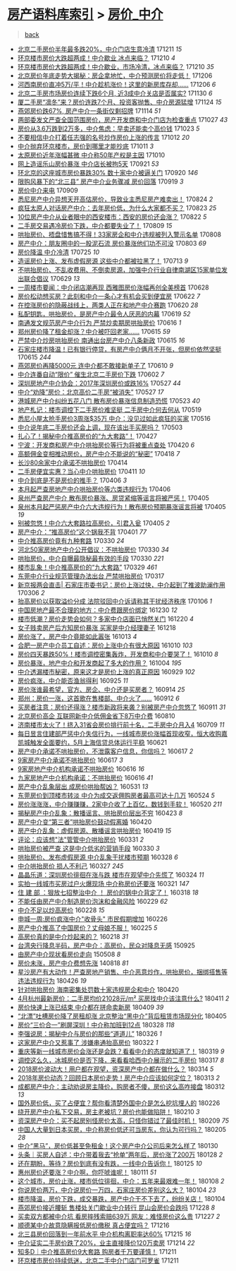 [房产语料库索引](../../README.md)  > [房价_中介](房价_中介.md)
====
> [back](../README.md)

- [北京二手房价半年最多跌20%，中介门店生意冷清](http://jkwz.applinzi.com/ittc/7045726298868024337.html#%E5%8C%97%E4%BA%AC%E4%BA%8C%E6%89%8B%E6%88%BF%E4%BB%B7%E5%8D%8A%E5%B9%B4%E6%9C%80%E5%A4%9A%E8%B7%8C20%25%EF%BC%8C%E4%B8%AD%E4%BB%8B%E9%97%A8%E5%BA%97%E7%94%9F%E6%84%8F%E5%86%B7%E6%B8%85) 171211 *15* 
- [环京楼市房价大跌超两成！中介歇业 冰点来临？](http://jkwz.applinzi.com/ittc/7045522291016860688.html#%E7%8E%AF%E4%BA%AC%E6%A5%BC%E5%B8%82%E6%88%BF%E4%BB%B7%E5%A4%A7%E8%B7%8C%E8%B6%85%E4%B8%A4%E6%88%90%EF%BC%81%E4%B8%AD%E4%BB%8B%E6%AD%87%E4%B8%9A+%E5%86%B0%E7%82%B9%E6%9D%A5%E4%B8%B4%EF%BC%9F) 171210 *4* 
- [环京楼市房价大跌超两成！中介歇业，市场冷清，冰点来临？](http://jkwz.applinzi.com/ittc/7045508954967245840.html#%E7%8E%AF%E4%BA%AC%E6%A5%BC%E5%B8%82%E6%88%BF%E4%BB%B7%E5%A4%A7%E8%B7%8C%E8%B6%85%E4%B8%A4%E6%88%90%EF%BC%81%E4%B8%AD%E4%BB%8B%E6%AD%87%E4%B8%9A%EF%BC%8C%E5%B8%82%E5%9C%BA%E5%86%B7%E6%B8%85%EF%BC%8C%E5%86%B0%E7%82%B9%E6%9D%A5%E4%B8%B4%EF%BC%9F) 171210 *35* 
- [北京房价年底走势大揭秘：房企拿地忙，中介预测房价将走低！](http://jkwz.applinzi.com/ittc/7044032384654115856.html#%E5%8C%97%E4%BA%AC%E6%88%BF%E4%BB%B7%E5%B9%B4%E5%BA%95%E8%B5%B0%E5%8A%BF%E5%A4%A7%E6%8F%AD%E7%A7%98%EF%BC%9A%E6%88%BF%E4%BC%81%E6%8B%BF%E5%9C%B0%E5%BF%99%EF%BC%8C%E4%B8%AD%E4%BB%8B%E9%A2%84%E6%B5%8B%E6%88%BF%E4%BB%B7%E5%B0%86%E8%B5%B0%E4%BD%8E%EF%BC%81) 171206  
- [河西南房价直冲5万/平！中介趁机涨价！这里的新房库存却......](http://jkwz.applinzi.com/ittc/7043872300020007952.html#%E6%B2%B3%E8%A5%BF%E5%8D%97%E6%88%BF%E4%BB%B7%E7%9B%B4%E5%86%B25%E4%B8%87%2F%E5%B9%B3%EF%BC%81%E4%B8%AD%E4%BB%8B%E8%B6%81%E6%9C%BA%E6%B6%A8%E4%BB%B7%EF%BC%81%E8%BF%99%E9%87%8C%E7%9A%84%E6%96%B0%E6%88%BF%E5%BA%93%E5%AD%98%E5%8D%B4......) 171206 *6* 
- [北京二手房市场房价连续下跌6个月, 近3成中介关店是否属实?](http://jkwz.applinzi.com/ittc/7041780467559302160.html#%E5%8C%97%E4%BA%AC%E4%BA%8C%E6%89%8B%E6%88%BF%E5%B8%82%E5%9C%BA%E6%88%BF%E4%BB%B7%E8%BF%9E%E7%BB%AD%E4%B8%8B%E8%B7%8C6%E4%B8%AA%E6%9C%88%2C+%E8%BF%913%E6%88%90%E4%B8%AD%E4%BB%8B%E5%85%B3%E5%BA%97%E6%98%AF%E5%90%A6%E5%B1%9E%E5%AE%9E%3F) 171130 *6* 
- [厦二手房“凛冬”来？房价连跌7个月、投资客抛售、中介房源猛增](http://jkwz.applinzi.com/ittc/7039584683606672401.html#%E5%8E%A6%E4%BA%8C%E6%89%8B%E6%88%BF%E2%80%9C%E5%87%9B%E5%86%AC%E2%80%9D%E6%9D%A5%EF%BC%9F%E6%88%BF%E4%BB%B7%E8%BF%9E%E8%B7%8C7%E4%B8%AA%E6%9C%88%E3%80%81%E6%8A%95%E8%B5%84%E5%AE%A2%E6%8A%9B%E5%94%AE%E3%80%81%E4%B8%AD%E4%BB%8B%E6%88%BF%E6%BA%90%E7%8C%9B%E5%A2%9E) 171124 *15* 
- [燕郊房价跌67%, 房产中介一条街仅剩招牌](http://jkwz.applinzi.com/ittc/7035810642227889169.html#%E7%87%95%E9%83%8A%E6%88%BF%E4%BB%B7%E8%B7%8C67%25%2C+%E6%88%BF%E4%BA%A7%E4%B8%AD%E4%BB%8B%E4%B8%80%E6%9D%A1%E8%A1%97%E4%BB%85%E5%89%A9%E6%8B%9B%E7%89%8C) 171114 *51* 
- [两部委发文严查全国范围房价，房产开发商和中介门店为检查重点](http://jkwz.applinzi.com/ittc/7029073357725762577.html#%E4%B8%A4%E9%83%A8%E5%A7%94%E5%8F%91%E6%96%87%E4%B8%A5%E6%9F%A5%E5%85%A8%E5%9B%BD%E8%8C%83%E5%9B%B4%E6%88%BF%E4%BB%B7%EF%BC%8C%E6%88%BF%E4%BA%A7%E5%BC%80%E5%8F%91%E5%95%86%E5%92%8C%E4%B8%AD%E4%BB%8B%E9%97%A8%E5%BA%97%E4%B8%BA%E6%A3%80%E6%9F%A5%E9%87%8D%E7%82%B9) 171027 *43* 
- [房价从3.6万跌到2万多，中介焦虑：早卖还能卖个高价钱](http://jkwz.applinzi.com/ittc/7027633510163153936.html#%E6%88%BF%E4%BB%B7%E4%BB%8E3.6%E4%B8%87%E8%B7%8C%E5%88%B02%E4%B8%87%E5%A4%9A%EF%BC%8C%E4%B8%AD%E4%BB%8B%E7%84%A6%E8%99%91%EF%BC%9A%E6%97%A9%E5%8D%96%E8%BF%98%E8%83%BD%E5%8D%96%E4%B8%AA%E9%AB%98%E4%BB%B7%E9%92%B1) 171023 *5* 
- [不要相信中介打着任志强的名号炒作房价上涨的传言](http://jkwz.applinzi.com/ittc/7023582667092788241.html#%E4%B8%8D%E8%A6%81%E7%9B%B8%E4%BF%A1%E4%B8%AD%E4%BB%8B%E6%89%93%E7%9D%80%E4%BB%BB%E5%BF%97%E5%BC%BA%E7%9A%84%E5%90%8D%E5%8F%B7%E7%82%92%E4%BD%9C%E6%88%BF%E4%BB%B7%E4%B8%8A%E6%B6%A8%E7%9A%84%E4%BC%A0%E8%A8%80) 171012 *20* 
- [中介抛弃环京楼市，房价到哪里才能抄底](http://jkwz.applinzi.com/ittc/7023313475852567568.html#%E4%B8%AD%E4%BB%8B%E6%8A%9B%E5%BC%83%E7%8E%AF%E4%BA%AC%E6%A5%BC%E5%B8%82%EF%BC%8C%E6%88%BF%E4%BB%B7%E5%88%B0%E5%93%AA%E9%87%8C%E6%89%8D%E8%83%BD%E6%8A%84%E5%BA%95) 171011 *3* 
- [太原房价近年涨幅甚微 中介称50年产权是主因](http://jkwz.applinzi.com/ittc/7022853456057074704.html#%E5%A4%AA%E5%8E%9F%E6%88%BF%E4%BB%B7%E8%BF%91%E5%B9%B4%E6%B6%A8%E5%B9%85%E7%94%9A%E5%BE%AE+%E4%B8%AD%E4%BB%8B%E7%A7%B050%E5%B9%B4%E4%BA%A7%E6%9D%83%E6%98%AF%E4%B8%BB%E5%9B%A0) 171010  
- [网上造谣乐山房价暴涨 中介店长被拘5天](http://jkwz.applinzi.com/ittc/7015873698211562513.html#%E7%BD%91%E4%B8%8A%E9%80%A0%E8%B0%A3%E4%B9%90%E5%B1%B1%E6%88%BF%E4%BB%B7%E6%9A%B4%E6%B6%A8+%E4%B8%AD%E4%BB%8B%E5%BA%97%E9%95%BF%E8%A2%AB%E6%8B%985%E5%A4%A9) 170921 *53* 
- [环北京的这座城市房价暴跌30% 数十家中介被逼关门](http://jkwz.applinzi.com/ittc/7015432378439435281.html#%E7%8E%AF%E5%8C%97%E4%BA%AC%E7%9A%84%E8%BF%99%E5%BA%A7%E5%9F%8E%E5%B8%82%E6%88%BF%E4%BB%B7%E6%9A%B4%E8%B7%8C30%25+%E6%95%B0%E5%8D%81%E5%AE%B6%E4%B8%AD%E4%BB%8B%E8%A2%AB%E9%80%BC%E5%85%B3%E9%97%A8) 170920 *146* 
- [限购风暴下的“北三县” 房产中介业务骤减 房价回落](http://jkwz.applinzi.com/ittc/7014994634634445841.html#%E9%99%90%E8%B4%AD%E9%A3%8E%E6%9A%B4%E4%B8%8B%E7%9A%84%E2%80%9C%E5%8C%97%E4%B8%89%E5%8E%BF%E2%80%9D+%E6%88%BF%E4%BA%A7%E4%B8%AD%E4%BB%8B%E4%B8%9A%E5%8A%A1%E9%AA%A4%E5%87%8F+%E6%88%BF%E4%BB%B7%E5%9B%9E%E8%90%BD) 170919 *3* 
- [房价中介来电](http://jkwz.applinzi.com/ittc/7011424375046407185.html#%E6%88%BF%E4%BB%B7%E4%B8%AD%E4%BB%8B%E6%9D%A5%E7%94%B5) 170909  
- [悉尼房产中介异想天开高估房价，导致业主悉尼房产难卖出！](http://jkwz.applinzi.com/ittc/7005394757831099408.html#%E6%82%89%E5%B0%BC%E6%88%BF%E4%BA%A7%E4%B8%AD%E4%BB%8B%E5%BC%82%E6%83%B3%E5%A4%A9%E5%BC%80%E9%AB%98%E4%BC%B0%E6%88%BF%E4%BB%B7%EF%BC%8C%E5%AF%BC%E8%87%B4%E4%B8%9A%E4%B8%BB%E6%82%89%E5%B0%BC%E6%88%BF%E4%BA%A7%E9%9A%BE%E5%8D%96%E5%87%BA%EF%BC%81) 170824 *2* 
- [疯狂太原人对话房产中介：去年房价低，为什么大家都不买？](http://jkwz.applinzi.com/ittc/7005057820792456208.html#%E7%96%AF%E7%8B%82%E5%A4%AA%E5%8E%9F%E4%BA%BA%E5%AF%B9%E8%AF%9D%E6%88%BF%E4%BA%A7%E4%B8%AD%E4%BB%8B%EF%BC%9A%E5%8E%BB%E5%B9%B4%E6%88%BF%E4%BB%B7%E4%BD%8E%EF%BC%8C%E4%B8%BA%E4%BB%80%E4%B9%88%E5%A4%A7%E5%AE%B6%E9%83%BD%E4%B8%8D%E4%B9%B0%EF%BC%9F) 170823 *25* 
- [10位房产中介从业者眼中的西安楼市：西安的房价还会涨？](http://jkwz.applinzi.com/ittc/7004631139892069393.html#10%E4%BD%8D%E6%88%BF%E4%BA%A7%E4%B8%AD%E4%BB%8B%E4%BB%8E%E4%B8%9A%E8%80%85%E7%9C%BC%E4%B8%AD%E7%9A%84%E8%A5%BF%E5%AE%89%E6%A5%BC%E5%B8%82%EF%BC%9A%E8%A5%BF%E5%AE%89%E7%9A%84%E6%88%BF%E4%BB%B7%E8%BF%98%E4%BC%9A%E6%B6%A8%EF%BC%9F) 170822 *5* 
- [二手房交易遇冷房价下跌，中介都要失业了！](http://jkwz.applinzi.com/ittc/6999841664045417488.html#%E4%BA%8C%E6%89%8B%E6%88%BF%E4%BA%A4%E6%98%93%E9%81%87%E5%86%B7%E6%88%BF%E4%BB%B7%E4%B8%8B%E8%B7%8C%EF%BC%8C%E4%B8%AD%E4%BB%8B%E9%83%BD%E8%A6%81%E5%A4%B1%E4%B8%9A%E4%BA%86%EF%BC%81) 170809 *15* 
- [哄抬房价、捂盘惜售搞不得！33家房企和中介违规被列入警示名单](http://jkwz.applinzi.com/ittc/6999201215077155856.html#%E5%93%84%E6%8A%AC%E6%88%BF%E4%BB%B7%E3%80%81%E6%8D%82%E7%9B%98%E6%83%9C%E5%94%AE%E6%90%9E%E4%B8%8D%E5%BE%97%EF%BC%8133%E5%AE%B6%E6%88%BF%E4%BC%81%E5%92%8C%E4%B8%AD%E4%BB%8B%E8%BF%9D%E8%A7%84%E8%A2%AB%E5%88%97%E5%85%A5%E8%AD%A6%E7%A4%BA%E5%90%8D%E5%8D%95) 170808  
- [房产中介：朋友圈中的一股泥石流 房价暴涨他们功不可没](http://jkwz.applinzi.com/ittc/6997655848653161488.html#%E6%88%BF%E4%BA%A7%E4%B8%AD%E4%BB%8B%EF%BC%9A%E6%9C%8B%E5%8F%8B%E5%9C%88%E4%B8%AD%E7%9A%84%E4%B8%80%E8%82%A1%E6%B3%A5%E7%9F%B3%E6%B5%81+%E6%88%BF%E4%BB%B7%E6%9A%B4%E6%B6%A8%E4%BB%96%E4%BB%AC%E5%8A%9F%E4%B8%8D%E5%8F%AF%E6%B2%A1) 170803 *69* 
- [房价降温 中介冷清](http://jkwz.applinzi.com/ittc/6994350887051723792.html#%E6%88%BF%E4%BB%B7%E9%99%8D%E6%B8%A9+%E4%B8%AD%E4%BB%8B%E5%86%B7%E6%B8%85) 170725 *10* 
- [造谣房价上涨、发布虚假房源 这些中介都被拉黑了！](http://jkwz.applinzi.com/ittc/6989851866685768720.html#%E9%80%A0%E8%B0%A3%E6%88%BF%E4%BB%B7%E4%B8%8A%E6%B6%A8%E3%80%81%E5%8F%91%E5%B8%83%E8%99%9A%E5%81%87%E6%88%BF%E6%BA%90+%E8%BF%99%E4%BA%9B%E4%B8%AD%E4%BB%8B%E9%83%BD%E8%A2%AB%E6%8B%89%E9%BB%91%E4%BA%86%EF%BC%81) 170713 *9* 
- [不哄抬房价、不乱收费用、不倒卖房源，加强中介行业自律南湖区15家单位发出联合倡议](http://jkwz.applinzi.com/ittc/6984542839185605636.html#%E4%B8%8D%E5%93%84%E6%8A%AC%E6%88%BF%E4%BB%B7%E3%80%81%E4%B8%8D%E4%B9%B1%E6%94%B6%E8%B4%B9%E7%94%A8%E3%80%81%E4%B8%8D%E5%80%92%E5%8D%96%E6%88%BF%E6%BA%90%EF%BC%8C%E5%8A%A0%E5%BC%BA%E4%B8%AD%E4%BB%8B%E8%A1%8C%E4%B8%9A%E8%87%AA%E5%BE%8B%E5%8D%97%E6%B9%96%E5%8C%BA15%E5%AE%B6%E5%8D%95%E4%BD%8D%E5%8F%91%E5%87%BA%E8%81%94%E5%90%88%E5%80%A1%E8%AE%AE) 170629 *13* 
- [一周楼市要闻：中介闭店潮再现 西雅图房价涨幅再创全美榜首](http://jkwz.applinzi.com/ittc/6984175503110833157.html#%E4%B8%80%E5%91%A8%E6%A5%BC%E5%B8%82%E8%A6%81%E9%97%BB%EF%BC%9A%E4%B8%AD%E4%BB%8B%E9%97%AD%E5%BA%97%E6%BD%AE%E5%86%8D%E7%8E%B0+%E8%A5%BF%E9%9B%85%E5%9B%BE%E6%88%BF%E4%BB%B7%E6%B6%A8%E5%B9%85%E5%86%8D%E5%88%9B%E5%85%A8%E7%BE%8E%E6%A6%9C%E9%A6%96) 170628  
- [房价松动想买房？此刻和中介一条心才有机会买到便宜房](http://jkwz.applinzi.com/ittc/6981953667765634053.html#%E6%88%BF%E4%BB%B7%E6%9D%BE%E5%8A%A8%E6%83%B3%E4%B9%B0%E6%88%BF%EF%BC%9F%E6%AD%A4%E5%88%BB%E5%92%8C%E4%B8%AD%E4%BB%8B%E4%B8%80%E6%9D%A1%E5%BF%83%E6%89%8D%E6%9C%89%E6%9C%BA%E4%BC%9A%E4%B9%B0%E5%88%B0%E4%BE%BF%E5%AE%9C%E6%88%BF) 170622 *7* 
- [在控涨房价的隐蔽战线上，两类人正在和地产中介赛跑](http://jkwz.applinzi.com/ittc/6981189700122313733.html#%E5%9C%A8%E6%8E%A7%E6%B6%A8%E6%88%BF%E4%BB%B7%E7%9A%84%E9%9A%90%E8%94%BD%E6%88%98%E7%BA%BF%E4%B8%8A%EF%BC%8C%E4%B8%A4%E7%B1%BB%E4%BA%BA%E6%AD%A3%E5%9C%A8%E5%92%8C%E5%9C%B0%E4%BA%A7%E4%B8%AD%E4%BB%8B%E8%B5%9B%E8%B7%91) 170620 *28* 
- [私配钥匙，哄抬房价，是房产中介最令人厌恶的内幕](http://jkwz.applinzi.com/ittc/6980992280042144773.html#%E7%A7%81%E9%85%8D%E9%92%A5%E5%8C%99%EF%BC%8C%E5%93%84%E6%8A%AC%E6%88%BF%E4%BB%B7%EF%BC%8C%E6%98%AF%E6%88%BF%E4%BA%A7%E4%B8%AD%E4%BB%8B%E6%9C%80%E4%BB%A4%E4%BA%BA%E5%8E%8C%E6%81%B6%E7%9A%84%E5%86%85%E5%B9%95) 170619 *52* 
- [南通发文规范房产中介行为 严禁炒卖期房哄抬房价](http://jkwz.applinzi.com/ittc/6979709666371044357.html#%E5%8D%97%E9%80%9A%E5%8F%91%E6%96%87%E8%A7%84%E8%8C%83%E6%88%BF%E4%BA%A7%E4%B8%AD%E4%BB%8B%E8%A1%8C%E4%B8%BA+%E4%B8%A5%E7%A6%81%E7%82%92%E5%8D%96%E6%9C%9F%E6%88%BF%E5%93%84%E6%8A%AC%E6%88%BF%E4%BB%B7) 170616 *1* 
- [郑州房价降了租金却涨？中介被吓回老家……](http://jkwz.applinzi.com/ittc/6979505924052878341.html#%E9%83%91%E5%B7%9E%E6%88%BF%E4%BB%B7%E9%99%8D%E4%BA%86%E7%A7%9F%E9%87%91%E5%8D%B4%E6%B6%A8%EF%BC%9F%E4%B8%AD%E4%BB%8B%E8%A2%AB%E5%90%93%E5%9B%9E%E8%80%81%E5%AE%B6%E2%80%A6%E2%80%A6) 170615 *59* 
- [严禁中介炒房哄抬房价 南通出台房产中介八条新政](http://jkwz.applinzi.com/ittc/6979485035869504517.html#%E4%B8%A5%E7%A6%81%E4%B8%AD%E4%BB%8B%E7%82%92%E6%88%BF%E5%93%84%E6%8A%AC%E6%88%BF%E4%BB%B7+%E5%8D%97%E9%80%9A%E5%87%BA%E5%8F%B0%E6%88%BF%E4%BA%A7%E4%B8%AD%E4%BB%8B%E5%85%AB%E6%9D%A1%E6%96%B0%E6%94%BF) 170615 *16* 
- [石家庄楼市降温！已有银行停贷，有房产中介俩月不开张，但房价依然坚挺](http://jkwz.applinzi.com/ittc/6979325629420798981.html#%E7%9F%B3%E5%AE%B6%E5%BA%84%E6%A5%BC%E5%B8%82%E9%99%8D%E6%B8%A9%EF%BC%81%E5%B7%B2%E6%9C%89%E9%93%B6%E8%A1%8C%E5%81%9C%E8%B4%B7%EF%BC%8C%E6%9C%89%E6%88%BF%E4%BA%A7%E4%B8%AD%E4%BB%8B%E4%BF%A9%E6%9C%88%E4%B8%8D%E5%BC%80%E5%BC%A0%EF%BC%8C%E4%BD%86%E6%88%BF%E4%BB%B7%E4%BE%9D%E7%84%B6%E5%9D%9A%E6%8C%BA) 170615 *244* 
- [燕郊房价再降5000元 连中介都不敢接新单子了](http://jkwz.applinzi.com/ittc/6977452385566721029.html#%E7%87%95%E9%83%8A%E6%88%BF%E4%BB%B7%E5%86%8D%E9%99%8D5000%E5%85%83+%E8%BF%9E%E4%B8%AD%E4%BB%8B%E9%83%BD%E4%B8%8D%E6%95%A2%E6%8E%A5%E6%96%B0%E5%8D%95%E5%AD%90%E4%BA%86) 170610 *9* 
- [中介连番自动“限价” 催生北京二手房价下跌](http://jkwz.applinzi.com/ittc/6974659497489335301.html#%E4%B8%AD%E4%BB%8B%E8%BF%9E%E7%95%AA%E8%87%AA%E5%8A%A8%E2%80%9C%E9%99%90%E4%BB%B7%E2%80%9D+%E5%82%AC%E7%94%9F%E5%8C%97%E4%BA%AC%E4%BA%8C%E6%89%8B%E6%88%BF%E4%BB%B7%E4%B8%8B%E8%B7%8C) 170602 *7* 
- [深圳房地产中介协会：2017年深圳房价或跌16%](http://jkwz.applinzi.com/ittc/6972292007702561796.html#%E6%B7%B1%E5%9C%B3%E6%88%BF%E5%9C%B0%E4%BA%A7%E4%B8%AD%E4%BB%8B%E5%8D%8F%E4%BC%9A%EF%BC%9A2017%E5%B9%B4%E6%B7%B1%E5%9C%B3%E6%88%BF%E4%BB%B7%E6%88%96%E8%B7%8C16%25) 170527 *44* 
- [中介“劝降”房价：北京高价二手房“被消失”](http://jkwz.applinzi.com/ittc/6972284727460365317.html#%E4%B8%AD%E4%BB%8B%E2%80%9C%E5%8A%9D%E9%99%8D%E2%80%9D%E6%88%BF%E4%BB%B7%EF%BC%9A%E5%8C%97%E4%BA%AC%E9%AB%98%E4%BB%B7%E4%BA%8C%E6%89%8B%E6%88%BF%E2%80%9C%E8%A2%AB%E6%B6%88%E5%A4%B1%E2%80%9D) 170527 *17* 
- [港城房产中介纠纷五花八门 散布房价暴涨信息制造恐慌](http://jkwz.applinzi.com/ittc/6970832112608347141.html#%E6%B8%AF%E5%9F%8E%E6%88%BF%E4%BA%A7%E4%B8%AD%E4%BB%8B%E7%BA%A0%E7%BA%B7%E4%BA%94%E8%8A%B1%E5%85%AB%E9%97%A8+%E6%95%A3%E5%B8%83%E6%88%BF%E4%BB%B7%E6%9A%B4%E6%B6%A8%E4%BF%A1%E6%81%AF%E5%88%B6%E9%80%A0%E6%81%90%E6%85%8C) 170523 *40* 
- [地产札记：楼市调控下二手房价难坚挺 二手房中介何去何从](http://jkwz.applinzi.com/ittc/6969338689929872388.html#%E5%9C%B0%E4%BA%A7%E6%9C%AD%E8%AE%B0%EF%BC%9A%E6%A5%BC%E5%B8%82%E8%B0%83%E6%8E%A7%E4%B8%8B%E4%BA%8C%E6%89%8B%E6%88%BF%E4%BB%B7%E9%9A%BE%E5%9D%9A%E6%8C%BA+%E4%BA%8C%E6%89%8B%E6%88%BF%E4%B8%AD%E4%BB%8B%E4%BD%95%E5%8E%BB%E4%BD%95%E4%BB%8E) 170519  
- [悉尼小屋太抢手房价3周涨$35万 中介：没见过如此疯狂的买家](http://jkwz.applinzi.com/ittc/6968195828932936708.html#%E6%82%89%E5%B0%BC%E5%B0%8F%E5%B1%8B%E5%A4%AA%E6%8A%A2%E6%89%8B%E6%88%BF%E4%BB%B73%E5%91%A8%E6%B6%A8%2435%E4%B8%87+%E4%B8%AD%E4%BB%8B%EF%BC%9A%E6%B2%A1%E8%A7%81%E8%BF%87%E5%A6%82%E6%AD%A4%E7%96%AF%E7%8B%82%E7%9A%84%E4%B9%B0%E5%AE%B6) 170516  
- [中介说年底二手房价还会上调，现在该出手买房吗？](http://jkwz.applinzi.com/ittc/6963366330295124997.html#%E4%B8%AD%E4%BB%8B%E8%AF%B4%E5%B9%B4%E5%BA%95%E4%BA%8C%E6%89%8B%E6%88%BF%E4%BB%B7%E8%BF%98%E4%BC%9A%E4%B8%8A%E8%B0%83%EF%BC%8C%E7%8E%B0%E5%9C%A8%E8%AF%A5%E5%87%BA%E6%89%8B%E4%B9%B0%E6%88%BF%E5%90%97%EF%BC%9F) 170503  
- [扎心了！揭秘中介推高房价的“九大套路”！](http://jkwz.applinzi.com/ittc/6961263576483365892.html#%E6%89%8E%E5%BF%83%E4%BA%86%EF%BC%81%E6%8F%AD%E7%A7%98%E4%B8%AD%E4%BB%8B%E6%8E%A8%E9%AB%98%E6%88%BF%E4%BB%B7%E7%9A%84%E2%80%9C%E4%B9%9D%E5%A4%A7%E5%A5%97%E8%B7%AF%E2%80%9D%EF%BC%81) 170427  
- [宁波：开发商和房产中介哄抬房价等行为将被重点查处](http://jkwz.applinzi.com/ittc/6958636652128896005.html#%E5%AE%81%E6%B3%A2%EF%BC%9A%E5%BC%80%E5%8F%91%E5%95%86%E5%92%8C%E6%88%BF%E4%BA%A7%E4%B8%AD%E4%BB%8B%E5%93%84%E6%8A%AC%E6%88%BF%E4%BB%B7%E7%AD%89%E8%A1%8C%E4%B8%BA%E5%B0%86%E8%A2%AB%E9%87%8D%E7%82%B9%E6%9F%A5%E5%A4%84) 170420 *6* 
- [高额佣金变相推动房价，房产中介不能说的“秘密”](http://jkwz.applinzi.com/ittc/6957904725763687429.html#%E9%AB%98%E9%A2%9D%E4%BD%A3%E9%87%91%E5%8F%98%E7%9B%B8%E6%8E%A8%E5%8A%A8%E6%88%BF%E4%BB%B7%EF%BC%8C%E6%88%BF%E4%BA%A7%E4%B8%AD%E4%BB%8B%E4%B8%8D%E8%83%BD%E8%AF%B4%E7%9A%84%E2%80%9C%E7%A7%98%E5%AF%86%E2%80%9D) 170418 *7* 
- [长沙80余家中介承诺不哄抬房价](http://jkwz.applinzi.com/ittc/6956415841221477380.html#%E9%95%BF%E6%B2%9980%E4%BD%99%E5%AE%B6%E4%B8%AD%E4%BB%8B%E6%89%BF%E8%AF%BA%E4%B8%8D%E5%93%84%E6%8A%AC%E6%88%BF%E4%BB%B7) 170414  
- [二手房便宜实惠？当心中介哄抬房价](http://jkwz.applinzi.com/ittc/6955249356046337028.html#%E4%BA%8C%E6%89%8B%E6%88%BF%E4%BE%BF%E5%AE%9C%E5%AE%9E%E6%83%A0%EF%BC%9F%E5%BD%93%E5%BF%83%E4%B8%AD%E4%BB%8B%E5%93%84%E6%8A%AC%E6%88%BF%E4%BB%B7) 170411 *10* 
- [中介到底是不是房价的推手？](http://jkwz.applinzi.com/ittc/6953340597002830852.html#%E4%B8%AD%E4%BB%8B%E5%88%B0%E5%BA%95%E6%98%AF%E4%B8%8D%E6%98%AF%E6%88%BF%E4%BB%B7%E7%9A%84%E6%8E%A8%E6%89%8B%EF%BC%9F) 170406 *3* 
- [本月起严查房地产中介哄抬房价等六类违规行为](http://jkwz.applinzi.com/ittc/6953324499633177605.html#%E6%9C%AC%E6%9C%88%E8%B5%B7%E4%B8%A5%E6%9F%A5%E6%88%BF%E5%9C%B0%E4%BA%A7%E4%B8%AD%E4%BB%8B%E5%93%84%E6%8A%AC%E6%88%BF%E4%BB%B7%E7%AD%89%E5%85%AD%E7%B1%BB%E8%BF%9D%E8%A7%84%E8%A1%8C%E4%B8%BA) 170406  
- [泉州严查房产中介 散布房价暴涨、房贷紧缩等谣言将被严惩！](http://jkwz.applinzi.com/ittc/6953177113812272133.html#%E6%B3%89%E5%B7%9E%E4%B8%A5%E6%9F%A5%E6%88%BF%E4%BA%A7%E4%B8%AD%E4%BB%8B+%E6%95%A3%E5%B8%83%E6%88%BF%E4%BB%B7%E6%9A%B4%E6%B6%A8%E3%80%81%E6%88%BF%E8%B4%B7%E7%B4%A7%E7%BC%A9%E7%AD%89%E8%B0%A3%E8%A8%80%E5%B0%86%E8%A2%AB%E4%B8%A5%E6%83%A9%EF%BC%81) 170405  
- [泉州本月起严惩房产中介六大违规行为！散布房价预期暴涨谣言将被](http://jkwz.applinzi.com/ittc/6953152691348964356.html#%E6%B3%89%E5%B7%9E%E6%9C%AC%E6%9C%88%E8%B5%B7%E4%B8%A5%E6%83%A9%E6%88%BF%E4%BA%A7%E4%B8%AD%E4%BB%8B%E5%85%AD%E5%A4%A7%E8%BF%9D%E8%A7%84%E8%A1%8C%E4%B8%BA%EF%BC%81%E6%95%A3%E5%B8%83%E6%88%BF%E4%BB%B7%E9%A2%84%E6%9C%9F%E6%9A%B4%E6%B6%A8%E8%B0%A3%E8%A8%80%E5%B0%86%E8%A2%AB) 170405 *19* 
- [别被忽悠！中介六大套路拉高房价，引君入瓮](http://jkwz.applinzi.com/ittc/6952989905360782340.html#%E5%88%AB%E8%A2%AB%E5%BF%BD%E6%82%A0%EF%BC%81%E4%B8%AD%E4%BB%8B%E5%85%AD%E5%A4%A7%E5%A5%97%E8%B7%AF%E6%8B%89%E9%AB%98%E6%88%BF%E4%BB%B7%EF%BC%8C%E5%BC%95%E5%90%9B%E5%85%A5%E7%93%AE) 170405 *2* 
- [房产中介：“推高房价”这个锅我不背](http://jkwz.applinzi.com/ittc/6951660759284188165.html#%E6%88%BF%E4%BA%A7%E4%B8%AD%E4%BB%8B%EF%BC%9A%E2%80%9C%E6%8E%A8%E9%AB%98%E6%88%BF%E4%BB%B7%E2%80%9D%E8%BF%99%E4%B8%AA%E9%94%85%E6%88%91%E4%B8%8D%E8%83%8C) 170401 *77* 
- [中介推高房价竟有九种套路](http://jkwz.applinzi.com/ittc/6950876242659247109.html#%E4%B8%AD%E4%BB%8B%E6%8E%A8%E9%AB%98%E6%88%BF%E4%BB%B7%E7%AB%9F%E6%9C%89%E4%B9%9D%E7%A7%8D%E5%A5%97%E8%B7%AF) 170330 *24* 
- [河北50家房地产中介公开倡议：不哄抬房价](http://jkwz.applinzi.com/ittc/6950861536724780037.html#%E6%B2%B3%E5%8C%9750%E5%AE%B6%E6%88%BF%E5%9C%B0%E4%BA%A7%E4%B8%AD%E4%BB%8B%E5%85%AC%E5%BC%80%E5%80%A1%E8%AE%AE%EF%BC%9A%E4%B8%8D%E5%93%84%E6%8A%AC%E6%88%BF%E4%BB%B7) 170330 *34* 
- [哄抬房价，中介自曝最隐秘最有效的手段](http://jkwz.applinzi.com/ittc/6950677240928011269.html#%E5%93%84%E6%8A%AC%E6%88%BF%E4%BB%B7%EF%BC%8C%E4%B8%AD%E4%BB%8B%E8%87%AA%E6%9B%9D%E6%9C%80%E9%9A%90%E7%A7%98%E6%9C%80%E6%9C%89%E6%95%88%E7%9A%84%E6%89%8B%E6%AE%B5) 170330 *221* 
- [楼市乱象！中介推高房价的“九大套路”](http://jkwz.applinzi.com/ittc/6950436371914294276.html#%E6%A5%BC%E5%B8%82%E4%B9%B1%E8%B1%A1%EF%BC%81%E4%B8%AD%E4%BB%8B%E6%8E%A8%E9%AB%98%E6%88%BF%E4%BB%B7%E7%9A%84%E2%80%9C%E4%B9%9D%E5%A4%A7%E5%A5%97%E8%B7%AF%E2%80%9D) 170329 *461* 
- [东莞中介行业规范管理办法出台 严禁哄抬房价](http://jkwz.applinzi.com/ittc/6945930355587679236.html#%E4%B8%9C%E8%8E%9E%E4%B8%AD%E4%BB%8B%E8%A1%8C%E4%B8%9A%E8%A7%84%E8%8C%83%E7%AE%A1%E7%90%86%E5%8A%9E%E6%B3%95%E5%87%BA%E5%8F%B0+%E4%B8%A5%E7%A6%81%E5%93%84%E6%8A%AC%E6%88%BF%E4%BB%B7) 170317  
- [新京报两会直击| 石家庄市委书记：房价上涨过快，中介起到了推波助澜作用](http://jkwz.applinzi.com/ittc/6941854257803428868.html#%E6%96%B0%E4%BA%AC%E6%8A%A5%E4%B8%A4%E4%BC%9A%E7%9B%B4%E5%87%BB%7C+%E7%9F%B3%E5%AE%B6%E5%BA%84%E5%B8%82%E5%A7%94%E4%B9%A6%E8%AE%B0%EF%BC%9A%E6%88%BF%E4%BB%B7%E4%B8%8A%E6%B6%A8%E8%BF%87%E5%BF%AB%EF%BC%8C%E4%B8%AD%E4%BB%8B%E8%B5%B7%E5%88%B0%E4%BA%86%E6%8E%A8%E6%B3%A2%E5%8A%A9%E6%BE%9C%E4%BD%9C%E7%94%A8) 170306 *2* 
- [抬高房价以获取溢价分成 法院驳回中介诉请称其干扰经济秩序](http://jkwz.applinzi.com/ittc/6920004660764345348.html#%E6%8A%AC%E9%AB%98%E6%88%BF%E4%BB%B7%E4%BB%A5%E8%8E%B7%E5%8F%96%E6%BA%A2%E4%BB%B7%E5%88%86%E6%88%90+%E6%B3%95%E9%99%A2%E9%A9%B3%E5%9B%9E%E4%B8%AD%E4%BB%8B%E8%AF%89%E8%AF%B7%E7%A7%B0%E5%85%B6%E5%B9%B2%E6%89%B0%E7%BB%8F%E6%B5%8E%E7%A7%A9%E5%BA%8F) 170106 *1* 
- [中国房地产最不合理的地方：中介费跟房价绑定](http://jkwz.applinzi.com/ittc/6917384076146508804.html#%E4%B8%AD%E5%9B%BD%E6%88%BF%E5%9C%B0%E4%BA%A7%E6%9C%80%E4%B8%8D%E5%90%88%E7%90%86%E7%9A%84%E5%9C%B0%E6%96%B9%EF%BC%9A%E4%B8%AD%E4%BB%8B%E8%B4%B9%E8%B7%9F%E6%88%BF%E4%BB%B7%E7%BB%91%E5%AE%9A) 161230 *12* 
- [楼市低潮？房价走势会如何？多家中介店面已悄然关门](http://jkwz.applinzi.com/ittc/6913678087727612933.html#%E6%A5%BC%E5%B8%82%E4%BD%8E%E6%BD%AE%EF%BC%9F%E6%88%BF%E4%BB%B7%E8%B5%B0%E5%8A%BF%E4%BC%9A%E5%A6%82%E4%BD%95%EF%BC%9F%E5%A4%9A%E5%AE%B6%E4%B8%AD%E4%BB%8B%E5%BA%97%E9%9D%A2%E5%B7%B2%E6%82%84%E7%84%B6%E5%85%B3%E9%97%A8) 161220 *4* 
- [女子贱卖房产后方知房价暴涨 买家是中介经理妻子](http://jkwz.applinzi.com/ittc/6913046554247431173.html#%E5%A5%B3%E5%AD%90%E8%B4%B1%E5%8D%96%E6%88%BF%E4%BA%A7%E5%90%8E%E6%96%B9%E7%9F%A5%E6%88%BF%E4%BB%B7%E6%9A%B4%E6%B6%A8+%E4%B9%B0%E5%AE%B6%E6%98%AF%E4%B8%AD%E4%BB%8B%E7%BB%8F%E7%90%86%E5%A6%BB%E5%AD%90) 161218  
- [房价涨了，房产中介竟能如此嚣张](http://jkwz.applinzi.com/ittc/6888549528705172484.html#%E6%88%BF%E4%BB%B7%E6%B6%A8%E4%BA%86%EF%BC%8C%E6%88%BF%E4%BA%A7%E4%B8%AD%E4%BB%8B%E7%AB%9F%E8%83%BD%E5%A6%82%E6%AD%A4%E5%9A%A3%E5%BC%A0) 161013 *4* 
- [合肥一房产中介员工自述：房价上涨中介有很大原因](http://jkwz.applinzi.com/ittc/6887306358973531141.html#%E5%90%88%E8%82%A5%E4%B8%80%E6%88%BF%E4%BA%A7%E4%B8%AD%E4%BB%8B%E5%91%98%E5%B7%A5%E8%87%AA%E8%BF%B0%EF%BC%9A%E6%88%BF%E4%BB%B7%E4%B8%8A%E6%B6%A8%E4%B8%AD%E4%BB%8B%E6%9C%89%E5%BE%88%E5%A4%A7%E5%8E%9F%E5%9B%A0) 161010 *103* 
- [房价四天暴跌50%！楼市调控密集轰炸，开发商和中介要哭了！](http://jkwz.applinzi.com/ittc/6887302911486329860.html#%E6%88%BF%E4%BB%B7%E5%9B%9B%E5%A4%A9%E6%9A%B4%E8%B7%8C50%25%EF%BC%81%E6%A5%BC%E5%B8%82%E8%B0%83%E6%8E%A7%E5%AF%86%E9%9B%86%E8%BD%B0%E7%82%B8%EF%BC%8C%E5%BC%80%E5%8F%91%E5%95%86%E5%92%8C%E4%B8%AD%E4%BB%8B%E8%A6%81%E5%93%AD%E4%BA%86%EF%BC%81) 161010 *8* 
- [房价暴涨，地产中介和开发商起了多大的作用？](http://jkwz.applinzi.com/ittc/6885203771021329413.html#%E6%88%BF%E4%BB%B7%E6%9A%B4%E6%B6%A8%EF%BC%8C%E5%9C%B0%E4%BA%A7%E4%B8%AD%E4%BB%8B%E5%92%8C%E5%BC%80%E5%8F%91%E5%95%86%E8%B5%B7%E4%BA%86%E5%A4%9A%E5%A4%A7%E7%9A%84%E4%BD%9C%E7%94%A8%EF%BC%9F) 161004 *195* 
- [中介透漏楼市秘密，原来这才是房价上涨的真正原因](http://jkwz.applinzi.com/ittc/6883218744242865157.html#%E4%B8%AD%E4%BB%8B%E9%80%8F%E6%BC%8F%E6%A5%BC%E5%B8%82%E7%A7%98%E5%AF%86%EF%BC%8C%E5%8E%9F%E6%9D%A5%E8%BF%99%E6%89%8D%E6%98%AF%E6%88%BF%E4%BB%B7%E4%B8%8A%E6%B6%A8%E7%9A%84%E7%9C%9F%E6%AD%A3%E5%8E%9F%E5%9B%A0) 160929 *102* 
- [房价疯涨，中介能否渔翁得利](http://jkwz.applinzi.com/ittc/6881836221466149893.html#%E6%88%BF%E4%BB%B7%E7%96%AF%E6%B6%A8%EF%BC%8C%E4%B8%AD%E4%BB%8B%E8%83%BD%E5%90%A6%E6%B8%94%E7%BF%81%E5%BE%97%E5%88%A9) 160925 *11* 
- [房价涨谁最希望，官方、房企、中介还是买房者？](http://jkwz.applinzi.com/ittc/6877683946233529349.html#%E6%88%BF%E4%BB%B7%E6%B6%A8%E8%B0%81%E6%9C%80%E5%B8%8C%E6%9C%9B%EF%BC%8C%E5%AE%98%E6%96%B9%E3%80%81%E6%88%BF%E4%BC%81%E3%80%81%E4%B8%AD%E4%BB%8B%E8%BF%98%E6%98%AF%E4%B9%B0%E6%88%BF%E8%80%85%EF%BC%9F) 160914 *25* 
- [郑州：房价一涨，这首歌在售楼部、中介火了......](http://jkwz.applinzi.com/ittc/6876215651483517956.html#%E9%83%91%E5%B7%9E%EF%BC%9A%E6%88%BF%E4%BB%B7%E4%B8%80%E6%B6%A8%EF%BC%8C%E8%BF%99%E9%A6%96%E6%AD%8C%E5%9C%A8%E5%94%AE%E6%A5%BC%E9%83%A8%E3%80%81%E4%B8%AD%E4%BB%8B%E7%81%AB%E4%BA%86......) 160912 *6* 
- [买房者注意：房价还得涨？楼市新政将来袭？别被房产中介忽悠了](http://jkwz.applinzi.com/ittc/6876617393350116356.html#%E4%B9%B0%E6%88%BF%E8%80%85%E6%B3%A8%E6%84%8F%EF%BC%9A%E6%88%BF%E4%BB%B7%E8%BF%98%E5%BE%97%E6%B6%A8%EF%BC%9F%E6%A5%BC%E5%B8%82%E6%96%B0%E6%94%BF%E5%B0%86%E6%9D%A5%E8%A2%AD%EF%BC%9F%E5%88%AB%E8%A2%AB%E6%88%BF%E4%BA%A7%E4%B8%AD%E4%BB%8B%E5%BF%BD%E6%82%A0%E4%BA%86) 160911 *31* 
- [北京房价高企 互联网新中介低佣金省下8万中介费](http://jkwz.applinzi.com/ittc/6864671288953668613.html#%E5%8C%97%E4%BA%AC%E6%88%BF%E4%BB%B7%E9%AB%98%E4%BC%81+%E4%BA%92%E8%81%94%E7%BD%91%E6%96%B0%E4%B8%AD%E4%BB%8B%E4%BD%8E%E4%BD%A3%E9%87%91%E7%9C%81%E4%B8%8B8%E4%B8%87%E4%B8%AD%E4%BB%8B%E8%B4%B9) 160810  
- [济南楼市太火了！挤入31省会房价排行前十名，二手房中介月入4](http://jkwz.applinzi.com/ittc/6852875002474660869.html#%E6%B5%8E%E5%8D%97%E6%A5%BC%E5%B8%82%E5%A4%AA%E7%81%AB%E4%BA%86%EF%BC%81%E6%8C%A4%E5%85%A531%E7%9C%81%E4%BC%9A%E6%88%BF%E4%BB%B7%E6%8E%92%E8%A1%8C%E5%89%8D%E5%8D%81%E5%90%8D%EF%BC%8C%E4%BA%8C%E6%89%8B%E6%88%BF%E4%B8%AD%E4%BB%8B%E6%9C%88%E5%85%A54) 160709 *11* 
- [每日昱言住建部严惩中介失信行为，一线城市房价涨幅首现收窄，恒大收购嘉凯城触发全面要约，5月上海信贷总体运行平稳](http://jkwz.applinzi.com/ittc/6846069920638698500.html#%E6%AF%8F%E6%97%A5%E6%98%B1%E8%A8%80%E4%BD%8F%E5%BB%BA%E9%83%A8%E4%B8%A5%E6%83%A9%E4%B8%AD%E4%BB%8B%E5%A4%B1%E4%BF%A1%E8%A1%8C%E4%B8%BA%EF%BC%8C%E4%B8%80%E7%BA%BF%E5%9F%8E%E5%B8%82%E6%88%BF%E4%BB%B7%E6%B6%A8%E5%B9%85%E9%A6%96%E7%8E%B0%E6%94%B6%E7%AA%84%EF%BC%8C%E6%81%92%E5%A4%A7%E6%94%B6%E8%B4%AD%E5%98%89%E5%87%AF%E5%9F%8E%E8%A7%A6%E5%8F%91%E5%85%A8%E9%9D%A2%E8%A6%81%E7%BA%A6%EF%BC%8C5%E6%9C%88%E4%B8%8A%E6%B5%B7%E4%BF%A1%E8%B4%B7%E6%80%BB%E4%BD%93%E8%BF%90%E8%A1%8C%E5%B9%B3%E7%A8%B3) 160621  
- [房产中介承诺不哄抬房价，不泄露客户信息，你信吗？](http://jkwz.applinzi.com/ittc/6844631533587268612.html#%E6%88%BF%E4%BA%A7%E4%B8%AD%E4%BB%8B%E6%89%BF%E8%AF%BA%E4%B8%8D%E5%93%84%E6%8A%AC%E6%88%BF%E4%BB%B7%EF%BC%8C%E4%B8%8D%E6%B3%84%E9%9C%B2%E5%AE%A2%E6%88%B7%E4%BF%A1%E6%81%AF%EF%BC%8C%E4%BD%A0%E4%BF%A1%E5%90%97%EF%BC%9F) 160617 *2* 
- [9家房产中介承诺不哄抬房价](http://jkwz.applinzi.com/ittc/6844602260944061444.html#9%E5%AE%B6%E6%88%BF%E4%BA%A7%E4%B8%AD%E4%BB%8B%E6%89%BF%E8%AF%BA%E4%B8%8D%E5%93%84%E6%8A%AC%E6%88%BF%E4%BB%B7) 160617 *3* 
- [9家房地产中介机构承诺不哄抬房价](http://jkwz.applinzi.com/ittc/6844434611991741445.html#9%E5%AE%B6%E6%88%BF%E5%9C%B0%E4%BA%A7%E4%B8%AD%E4%BB%8B%E6%9C%BA%E6%9E%84%E6%89%BF%E8%AF%BA%E4%B8%8D%E5%93%84%E6%8A%AC%E6%88%BF%E4%BB%B7) 160616 *16* 
- [九家房地产中介机构承诺：不哄抬房价](http://jkwz.applinzi.com/ittc/6844422862395671556.html#%E4%B9%9D%E5%AE%B6%E6%88%BF%E5%9C%B0%E4%BA%A7%E4%B8%AD%E4%BB%8B%E6%9C%BA%E6%9E%84%E6%89%BF%E8%AF%BA%EF%BC%9A%E4%B8%8D%E5%93%84%E6%8A%AC%E6%88%BF%E4%BB%B7) 160616 *41* 
- [房产中介乱象层出 成房价哄抬帮凶？](http://jkwz.applinzi.com/ittc/6838510933726725124.html#%E6%88%BF%E4%BA%A7%E4%B8%AD%E4%BB%8B%E4%B9%B1%E8%B1%A1%E5%B1%82%E5%87%BA+%E6%88%90%E6%88%BF%E4%BB%B7%E5%93%84%E6%8A%AC%E5%B8%AE%E5%87%B6%EF%BC%9F) 160531 *13* 
- [东莞房价到顶楼市转淡 中介为成交返佣购房者最高可达十几万](http://jkwz.applinzi.com/ittc/6835740371937920005.html#%E4%B8%9C%E8%8E%9E%E6%88%BF%E4%BB%B7%E5%88%B0%E9%A1%B6%E6%A5%BC%E5%B8%82%E8%BD%AC%E6%B7%A1+%E4%B8%AD%E4%BB%8B%E4%B8%BA%E6%88%90%E4%BA%A4%E8%BF%94%E4%BD%A3%E8%B4%AD%E6%88%BF%E8%80%85%E6%9C%80%E9%AB%98%E5%8F%AF%E8%BE%BE%E5%8D%81%E5%87%A0%E4%B8%87) 160524 *5* 
- [房价涨涨涨，中介赚赚赚，2家中介收了上百亿，数钱到手软！](http://jkwz.applinzi.com/ittc/6834197914314081284.html#%E6%88%BF%E4%BB%B7%E6%B6%A8%E6%B6%A8%E6%B6%A8%EF%BC%8C%E4%B8%AD%E4%BB%8B%E8%B5%9A%E8%B5%9A%E8%B5%9A%EF%BC%8C2%E5%AE%B6%E4%B8%AD%E4%BB%8B%E6%94%B6%E4%BA%86%E4%B8%8A%E7%99%BE%E4%BA%BF%EF%BC%8C%E6%95%B0%E9%92%B1%E5%88%B0%E6%89%8B%E8%BD%AF%EF%BC%81) 160520 *211* 
- [揭秘房产中介乱象：散播谣言、哄抬房价层出不穷](http://jkwz.applinzi.com/ittc/6822818097090003972.html#%E6%8F%AD%E7%A7%98%E6%88%BF%E4%BA%A7%E4%B8%AD%E4%BB%8B%E4%B9%B1%E8%B1%A1%EF%BC%9A%E6%95%A3%E6%92%AD%E8%B0%A3%E8%A8%80%E3%80%81%E5%93%84%E6%8A%AC%E6%88%BF%E4%BB%B7%E5%B1%82%E5%87%BA%E4%B8%8D%E7%A9%B7) 160423 *8* 
- [房产中介变“第三者”哄抬房价鼓动假离婚](http://jkwz.applinzi.com/ittc/6823128988457124869.html#%E6%88%BF%E4%BA%A7%E4%B8%AD%E4%BB%8B%E5%8F%98%E2%80%9C%E7%AC%AC%E4%B8%89%E8%80%85%E2%80%9D%E5%93%84%E6%8A%AC%E6%88%BF%E4%BB%B7%E9%BC%93%E5%8A%A8%E5%81%87%E7%A6%BB%E5%A9%9A) 160420  
- [房产中介乱象：虚假房源、散播谣言哄抬房价](http://jkwz.applinzi.com/ittc/6822821453342704645.html#%E6%88%BF%E4%BA%A7%E4%B8%AD%E4%BB%8B%E4%B9%B1%E8%B1%A1%EF%BC%9A%E8%99%9A%E5%81%87%E6%88%BF%E6%BA%90%E3%80%81%E6%95%A3%E6%92%AD%E8%B0%A3%E8%A8%80%E5%93%84%E6%8A%AC%E6%88%BF%E4%BB%B7) 160419 *15* 
- [评论：应该想&quot;法&quot;管管中介哄抬房价](http://jkwz.applinzi.com/ittc/6815686920789033989.html#%E8%AF%84%E8%AE%BA%EF%BC%9A%E5%BA%94%E8%AF%A5%E6%83%B3%26quot%3B%E6%B3%95%26quot%3B%E7%AE%A1%E7%AE%A1%E4%B8%AD%E4%BB%8B%E5%93%84%E6%8A%AC%E6%88%BF%E4%BB%B7) 160331 *2* 
- [哄抬房价被严查 这是中介低劣的营销手段](http://jkwz.applinzi.com/ittc/6815391788508382212.html#%E5%93%84%E6%8A%AC%E6%88%BF%E4%BB%B7%E8%A2%AB%E4%B8%A5%E6%9F%A5+%E8%BF%99%E6%98%AF%E4%B8%AD%E4%BB%8B%E4%BD%8E%E5%8A%A3%E7%9A%84%E8%90%A5%E9%94%80%E6%89%8B%E6%AE%B5) 160330 *3* 
- [哄抬房价、发布虚假房源 中介乱象干扰楼市预期](http://jkwz.applinzi.com/ittc/6814577880709202948.html#%E5%93%84%E6%8A%AC%E6%88%BF%E4%BB%B7%E3%80%81%E5%8F%91%E5%B8%83%E8%99%9A%E5%81%87%E6%88%BF%E6%BA%90+%E4%B8%AD%E4%BB%8B%E4%B9%B1%E8%B1%A1%E5%B9%B2%E6%89%B0%E6%A5%BC%E5%B8%82%E9%A2%84%E6%9C%9F) 160328 *6* 
- [中介哄抬房价 损人不利己](http://jkwz.applinzi.com/ittc/6814251105051476996.html#%E4%B8%AD%E4%BB%8B%E5%93%84%E6%8A%AC%E6%88%BF%E4%BB%B7+%E6%8D%9F%E4%BA%BA%E4%B8%8D%E5%88%A9%E5%B7%B1) 160327 *245* 
- [晶晶乐道：深圳房价徘徊在涨与跌 楼市在观望中介先慌了](http://jkwz.applinzi.com/ittc/6813173135536817156.html#%E6%99%B6%E6%99%B6%E4%B9%90%E9%81%93%EF%BC%9A%E6%B7%B1%E5%9C%B3%E6%88%BF%E4%BB%B7%E5%BE%98%E5%BE%8A%E5%9C%A8%E6%B6%A8%E4%B8%8E%E8%B7%8C+%E6%A5%BC%E5%B8%82%E5%9C%A8%E8%A7%82%E6%9C%9B%E4%B8%AD%E4%BB%8B%E5%85%88%E6%85%8C%E4%BA%86) 160324 *11* 
- [实拍一线城市买房过户火爆现场 中介称房价还要涨](http://jkwz.applinzi.com/ittc/6812065045005468676.html#%E5%AE%9E%E6%8B%8D%E4%B8%80%E7%BA%BF%E5%9F%8E%E5%B8%82%E4%B9%B0%E6%88%BF%E8%BF%87%E6%88%B7%E7%81%AB%E7%88%86%E7%8E%B0%E5%9C%BA+%E4%B8%AD%E4%BB%8B%E7%A7%B0%E6%88%BF%E4%BB%B7%E8%BF%98%E8%A6%81%E6%B6%A8) 160321 *147* 
- [住 建 部 ：狠放七招整治中介 ！ 房价的锅中介背定了！](http://jkwz.applinzi.com/ittc/6810964258091172869.html#%E4%BD%8F+%E5%BB%BA+%E9%83%A8+%EF%BC%9A%E7%8B%A0%E6%94%BE%E4%B8%83%E6%8B%9B%E6%95%B4%E6%B2%BB%E4%B8%AD%E4%BB%8B+%EF%BC%81+%E6%88%BF%E4%BB%B7%E7%9A%84%E9%94%85%E4%B8%AD%E4%BB%8B%E8%83%8C%E5%AE%9A%E4%BA%86%EF%BC%81) 160318 *18* 
- [不能任由房产中介制造房价泡沫和金融风险](http://jkwz.applinzi.com/ittc/6804126577822532612.html#%E4%B8%8D%E8%83%BD%E4%BB%BB%E7%94%B1%E6%88%BF%E4%BA%A7%E4%B8%AD%E4%BB%8B%E5%88%B6%E9%80%A0%E6%88%BF%E4%BB%B7%E6%B3%A1%E6%B2%AB%E5%92%8C%E9%87%91%E8%9E%8D%E9%A3%8E%E9%99%A9) 160229 *62* 
- [中介不足以炒高房价](http://jkwz.applinzi.com/ittc/6803783668363428869.html#%E4%B8%AD%E4%BB%8B%E4%B8%8D%E8%B6%B3%E4%BB%A5%E7%82%92%E9%AB%98%E6%88%BF%E4%BB%B7) 160228 *15* 
- [申城一周:房价疯涨中介&quot;收骨头&quot; 市民假期增加](http://jkwz.applinzi.com/ittc/6803027530642621445.html#%E7%94%B3%E5%9F%8E%E4%B8%80%E5%91%A8%3A%E6%88%BF%E4%BB%B7%E7%96%AF%E6%B6%A8%E4%B8%AD%E4%BB%8B%26quot%3B%E6%94%B6%E9%AA%A8%E5%A4%B4%26quot%3B+%E5%B8%82%E6%B0%91%E5%81%87%E6%9C%9F%E5%A2%9E%E5%8A%A0) 160226  
- [房产中介推高了中国房价？丈母娘不服！](http://jkwz.applinzi.com/ittc/6802541093560255493.html#%E6%88%BF%E4%BA%A7%E4%B8%AD%E4%BB%8B%E6%8E%A8%E9%AB%98%E4%BA%86%E4%B8%AD%E5%9B%BD%E6%88%BF%E4%BB%B7%EF%BC%9F%E4%B8%88%E6%AF%8D%E5%A8%98%E4%B8%8D%E6%9C%8D%EF%BC%81) 160225 *5* 
- [高房价真的是中介炒起来的？](http://jkwz.applinzi.com/ittc/6800268711558644741.html#%E9%AB%98%E6%88%BF%E4%BB%B7%E7%9C%9F%E7%9A%84%E6%98%AF%E4%B8%AD%E4%BB%8B%E7%82%92%E8%B5%B7%E6%9D%A5%E7%9A%84%EF%BC%9F) 160218 *31* 
- [台湾央行降息半码，房产中介：高房价，民众对降息无感](http://jkwz.applinzi.com/ittc/6745921479478461445.html#%E5%8F%B0%E6%B9%BE%E5%A4%AE%E8%A1%8C%E9%99%8D%E6%81%AF%E5%8D%8A%E7%A0%81%EF%BC%8C%E6%88%BF%E4%BA%A7%E4%B8%AD%E4%BB%8B%EF%BC%9A%E9%AB%98%E6%88%BF%E4%BB%B7%EF%BC%8C%E6%B0%91%E4%BC%97%E5%AF%B9%E9%99%8D%E6%81%AF%E6%97%A0%E6%84%9F) 150925  
- [由房产中介现状看房价走向](http://jkwz.applinzi.com/ittc/547650611409613631.html#%E7%94%B1%E6%88%BF%E4%BA%A7%E4%B8%AD%E4%BB%8B%E7%8E%B0%E7%8A%B6%E7%9C%8B%E6%88%BF%E4%BB%B7%E8%B5%B0%E5%90%91) 150508 *8* 
- [房价未涨，房产中介费想先涨](http://jkwz.applinzi.com/ittc/547650611372185957.html#%E6%88%BF%E4%BB%B7%E6%9C%AA%E6%B6%A8%EF%BC%8C%E6%88%BF%E4%BA%A7%E4%B8%AD%E4%BB%8B%E8%B4%B9%E6%83%B3%E5%85%88%E6%B6%A8) 140818 *81* 
- [星沙房产有大动作！严查房地产销售、中介恶意炒作，哄抬房价，捆绑搭售等违法违规行为](http://jkwz.applinzi.com/ittc/7096292583578010635.html#%E6%98%9F%E6%B2%99%E6%88%BF%E4%BA%A7%E6%9C%89%E5%A4%A7%E5%8A%A8%E4%BD%9C%EF%BC%81%E4%B8%A5%E6%9F%A5%E6%88%BF%E5%9C%B0%E4%BA%A7%E9%94%80%E5%94%AE%E3%80%81%E4%B8%AD%E4%BB%8B%E6%81%B6%E6%84%8F%E7%82%92%E4%BD%9C%EF%BC%8C%E5%93%84%E6%8A%AC%E6%88%BF%E4%BB%B7%EF%BC%8C%E6%8D%86%E7%BB%91%E6%90%AD%E5%94%AE%E7%AD%89%E8%BF%9D%E6%B3%95%E8%BF%9D%E8%A7%84%E8%A1%8C%E4%B8%BA) 180426 *19* 
- [针对哄抬房价 海南密集处罚数十家违规房企和中介](http://jkwz.applinzi.com/ittc/7094061355168695302.html#%E9%92%88%E5%AF%B9%E5%93%84%E6%8A%AC%E6%88%BF%E4%BB%B7+%E6%B5%B7%E5%8D%97%E5%AF%86%E9%9B%86%E5%A4%84%E7%BD%9A%E6%95%B0%E5%8D%81%E5%AE%B6%E8%BF%9D%E8%A7%84%E6%88%BF%E4%BC%81%E5%92%8C%E4%B8%AD%E4%BB%8B) 180420  
- [4月杭州最新房价：二手房均价21028元/m² 买房找中介该注意什么?](http://jkwz.applinzi.com/ittc/7090674497269269514.html#4%E6%9C%88%E6%9D%AD%E5%B7%9E%E6%9C%80%E6%96%B0%E6%88%BF%E4%BB%B7%EF%BC%9A%E4%BA%8C%E6%89%8B%E6%88%BF%E5%9D%87%E4%BB%B721028%E5%85%83%2Fm%C2%B2+%E4%B9%B0%E6%88%BF%E6%89%BE%E4%B8%AD%E4%BB%8B%E8%AF%A5%E6%B3%A8%E6%84%8F%E4%BB%80%E4%B9%88%3F) 180411 *2* 
- [房价快速上涨已结束 中介都在拼命卖新房](http://jkwz.applinzi.com/ittc/7089911048570405895.html#%E6%88%BF%E4%BB%B7%E5%BF%AB%E9%80%9F%E4%B8%8A%E6%B6%A8%E5%B7%B2%E7%BB%93%E6%9D%9F+%E4%B8%AD%E4%BB%8B%E9%83%BD%E5%9C%A8%E6%8B%BC%E5%91%BD%E5%8D%96%E6%96%B0%E6%88%BF) 180409 *39* 
- [“北漂”吐槽房价降了房租却涨 北京整治“黑中介”背后租赁市场现分化](http://jkwz.applinzi.com/ittc/7088415328117982224.html#%E2%80%9C%E5%8C%97%E6%BC%82%E2%80%9D%E5%90%90%E6%A7%BD%E6%88%BF%E4%BB%B7%E9%99%8D%E4%BA%86%E6%88%BF%E7%A7%9F%E5%8D%B4%E6%B6%A8+%E5%8C%97%E4%BA%AC%E6%95%B4%E6%B2%BB%E2%80%9C%E9%BB%91%E4%B8%AD%E4%BB%8B%E2%80%9D%E8%83%8C%E5%90%8E%E7%A7%9F%E8%B5%81%E5%B8%82%E5%9C%BA%E7%8E%B0%E5%88%86%E5%8C%96) 180405  
- [房价“三价合一”刷屏深圳！中介称加班到12点](http://jkwz.applinzi.com/ittc/7085652704364069894.html#%E6%88%BF%E4%BB%B7%E2%80%9C%E4%B8%89%E4%BB%B7%E5%90%88%E4%B8%80%E2%80%9D%E5%88%B7%E5%B1%8F%E6%B7%B1%E5%9C%B3%EF%BC%81%E4%B8%AD%E4%BB%8B%E7%A7%B0%E5%8A%A0%E7%8F%AD%E5%88%B012%E7%82%B9) 180328 *118* 
- [李强说房：揭秘中介与房价的那些“道道儿”](http://jkwz.applinzi.com/ittc/7084710624015942666.html#%E6%9D%8E%E5%BC%BA%E8%AF%B4%E6%88%BF%EF%BC%9A%E6%8F%AD%E7%A7%98%E4%B8%AD%E4%BB%8B%E4%B8%8E%E6%88%BF%E4%BB%B7%E7%9A%84%E9%82%A3%E4%BA%9B%E2%80%9C%E9%81%93%E9%81%93%E5%84%BF%E2%80%9D) 180326 *1* 
- [这家房产中介又惹事了 涉嫌串通抬高房价](http://jkwz.applinzi.com/ittc/7083230826554983435.html#%E8%BF%99%E5%AE%B6%E6%88%BF%E4%BA%A7%E4%B8%AD%E4%BB%8B%E5%8F%88%E6%83%B9%E4%BA%8B%E4%BA%86+%E6%B6%89%E5%AB%8C%E4%B8%B2%E9%80%9A%E6%8A%AC%E9%AB%98%E6%88%BF%E4%BB%B7) 180322 *1* 
- [重庆等新一线城市房价会涨还是会跌？看看中介的态度就知道了！](http://jkwz.applinzi.com/ittc/7082126793442329607.html#%E9%87%8D%E5%BA%86%E7%AD%89%E6%96%B0%E4%B8%80%E7%BA%BF%E5%9F%8E%E5%B8%82%E6%88%BF%E4%BB%B7%E4%BC%9A%E6%B6%A8%E8%BF%98%E6%98%AF%E4%BC%9A%E8%B7%8C%EF%BC%9F%E7%9C%8B%E7%9C%8B%E4%B8%AD%E4%BB%8B%E7%9A%84%E6%80%81%E5%BA%A6%E5%B0%B1%E7%9F%A5%E9%81%93%E4%BA%86%EF%BC%81) 180319 *9* 
- [调控这么久，冰城房价是否下降，来看看哈西中介展示的二手房价](http://jkwz.applinzi.com/ittc/7081531375763325962.html#%E8%B0%83%E6%8E%A7%E8%BF%99%E4%B9%88%E4%B9%85%EF%BC%8C%E5%86%B0%E5%9F%8E%E6%88%BF%E4%BB%B7%E6%98%AF%E5%90%A6%E4%B8%8B%E9%99%8D%EF%BC%8C%E6%9D%A5%E7%9C%8B%E7%9C%8B%E5%93%88%E8%A5%BF%E4%B8%AD%E4%BB%8B%E5%B1%95%E7%A4%BA%E7%9A%84%E4%BA%8C%E6%89%8B%E6%88%BF%E4%BB%B7) 180317 *8* 
- [2018房价波动大！用户都在观望，资深房产中介都在做什么？](http://jkwz.applinzi.com/ittc/7080274891045864464.html#2018%E6%88%BF%E4%BB%B7%E6%B3%A2%E5%8A%A8%E5%A4%A7%EF%BC%81%E7%94%A8%E6%88%B7%E9%83%BD%E5%9C%A8%E8%A7%82%E6%9C%9B%EF%BC%8C%E8%B5%84%E6%B7%B1%E6%88%BF%E4%BA%A7%E4%B8%AD%E4%BB%8B%E9%83%BD%E5%9C%A8%E5%81%9A%E4%BB%80%E4%B9%88%EF%BC%9F) 180314 *5* 
- [2018年房价动态？回顾日本房价走势！房产中介应该如何定位？](http://jkwz.applinzi.com/ittc/7079958170644775947.html#2018%E5%B9%B4%E6%88%BF%E4%BB%B7%E5%8A%A8%E6%80%81%EF%BC%9F%E5%9B%9E%E9%A1%BE%E6%97%A5%E6%9C%AC%E6%88%BF%E4%BB%B7%E8%B5%B0%E5%8A%BF%EF%BC%81%E6%88%BF%E4%BA%A7%E4%B8%AD%E4%BB%8B%E5%BA%94%E8%AF%A5%E5%A6%82%E4%BD%95%E5%AE%9A%E4%BD%8D%EF%BC%9F) 180313 *2* 
- [成都房产中介：主动劝说房主降价，购房者不傻，房价这么高咋接盘](http://jkwz.applinzi.com/ittc/7079485404472673291.html#%E6%88%90%E9%83%BD%E6%88%BF%E4%BA%A7%E4%B8%AD%E4%BB%8B%EF%BC%9A%E4%B8%BB%E5%8A%A8%E5%8A%9D%E8%AF%B4%E6%88%BF%E4%B8%BB%E9%99%8D%E4%BB%B7%EF%BC%8C%E8%B4%AD%E6%88%BF%E8%80%85%E4%B8%8D%E5%82%BB%EF%BC%8C%E6%88%BF%E4%BB%B7%E8%BF%99%E4%B9%88%E9%AB%98%E5%92%8B%E6%8E%A5%E7%9B%98) 180312 *13* 
- [国外房价低，买了占便宜？帮你看清楚外国中介是怎么挖坑埋人的](http://jkwz.applinzi.com/ittc/7074321285482284048.html#%E5%9B%BD%E5%A4%96%E6%88%BF%E4%BB%B7%E4%BD%8E%EF%BC%8C%E4%B9%B0%E4%BA%86%E5%8D%A0%E4%BE%BF%E5%AE%9C%EF%BC%9F%E5%B8%AE%E4%BD%A0%E7%9C%8B%E6%B8%85%E6%A5%9A%E5%A4%96%E5%9B%BD%E4%B8%AD%E4%BB%8B%E6%98%AF%E6%80%8E%E4%B9%88%E6%8C%96%E5%9D%91%E5%9F%8B%E4%BA%BA%E7%9A%84) 180226  
- [绕开房产中介私下交易，房主老被坑？房价也能做陷阱！](http://jkwz.applinzi.com/ittc/7068401500600927238.html#%E7%BB%95%E5%BC%80%E6%88%BF%E4%BA%A7%E4%B8%AD%E4%BB%8B%E7%A7%81%E4%B8%8B%E4%BA%A4%E6%98%93%EF%BC%8C%E6%88%BF%E4%B8%BB%E8%80%81%E8%A2%AB%E5%9D%91%EF%BC%9F%E6%88%BF%E4%BB%B7%E4%B9%9F%E8%83%BD%E5%81%9A%E9%99%B7%E9%98%B1%EF%BC%81) 180210 *3* 
- [资深房产中介：买不起房别怪房价太高，只怪你错过了最佳时机！](http://jkwz.applinzi.com/ittc/7068124112273015825.html#%E8%B5%84%E6%B7%B1%E6%88%BF%E4%BA%A7%E4%B8%AD%E4%BB%8B%EF%BC%9A%E4%B9%B0%E4%B8%8D%E8%B5%B7%E6%88%BF%E5%88%AB%E6%80%AA%E6%88%BF%E4%BB%B7%E5%A4%AA%E9%AB%98%EF%BC%8C%E5%8F%AA%E6%80%AA%E4%BD%A0%E9%94%99%E8%BF%87%E4%BA%86%E6%9C%80%E4%BD%B3%E6%97%B6%E6%9C%BA%EF%BC%81) 180209 *75* 
- [中国人大量到日本买房，中介称房价低还可当房东，你认为可行吗？](http://jkwz.applinzi.com/ittc/7066559635832439819.html#%E4%B8%AD%E5%9B%BD%E4%BA%BA%E5%A4%A7%E9%87%8F%E5%88%B0%E6%97%A5%E6%9C%AC%E4%B9%B0%E6%88%BF%EF%BC%8C%E4%B8%AD%E4%BB%8B%E7%A7%B0%E6%88%BF%E4%BB%B7%E4%BD%8E%E8%BF%98%E5%8F%AF%E5%BD%93%E6%88%BF%E4%B8%9C%EF%BC%8C%E4%BD%A0%E8%AE%A4%E4%B8%BA%E5%8F%AF%E8%A1%8C%E5%90%97%EF%BC%9F) 180205 *28* 
- [中介“黑马”，房价低甚至免租金！这个房产中介公司后来怎么样了](http://jkwz.applinzi.com/ittc/7064337521456972817.html#%E4%B8%AD%E4%BB%8B%E2%80%9C%E9%BB%91%E9%A9%AC%E2%80%9D%EF%BC%8C%E6%88%BF%E4%BB%B7%E4%BD%8E%E7%94%9A%E8%87%B3%E5%85%8D%E7%A7%9F%E9%87%91%EF%BC%81%E8%BF%99%E4%B8%AA%E6%88%BF%E4%BA%A7%E4%B8%AD%E4%BB%8B%E5%85%AC%E5%8F%B8%E5%90%8E%E6%9D%A5%E6%80%8E%E4%B9%88%E6%A0%B7%E4%BA%86) 180130  
- [头条｜买房人自述：中介带着我去“抢单”两年后，房价涨了200万](http://jkwz.applinzi.com/ittc/7063712876693292042.html#%E5%A4%B4%E6%9D%A1%EF%BD%9C%E4%B9%B0%E6%88%BF%E4%BA%BA%E8%87%AA%E8%BF%B0%EF%BC%9A%E4%B8%AD%E4%BB%8B%E5%B8%A6%E7%9D%80%E6%88%91%E5%8E%BB%E2%80%9C%E6%8A%A2%E5%8D%95%E2%80%9D%E4%B8%A4%E5%B9%B4%E5%90%8E%EF%BC%8C%E6%88%BF%E4%BB%B7%E6%B6%A8%E4%BA%86200%E4%B8%87) 180128 *2* 
- [还在期盼，等待？房价到底有没有跌，一线中介告诉你！](http://jkwz.applinzi.com/ittc/7062591590244025355.html#%E8%BF%98%E5%9C%A8%E6%9C%9F%E7%9B%BC%EF%BC%8C%E7%AD%89%E5%BE%85%EF%BC%9F%E6%88%BF%E4%BB%B7%E5%88%B0%E5%BA%95%E6%9C%89%E6%B2%A1%E6%9C%89%E8%B7%8C%EF%BC%8C%E4%B8%80%E7%BA%BF%E4%B8%AD%E4%BB%8B%E5%91%8A%E8%AF%89%E4%BD%A0%EF%BC%81) 180125 *10* 
- [惠州房价还要涨？中介啊，你吓唬谁呢！](http://jkwz.applinzi.com/ittc/7057359501735232519.html#%E6%83%A0%E5%B7%9E%E6%88%BF%E4%BB%B7%E8%BF%98%E8%A6%81%E6%B6%A8%EF%BC%9F%E4%B8%AD%E4%BB%8B%E5%95%8A%EF%BC%8C%E4%BD%A0%E5%90%93%E5%94%AC%E8%B0%81%E5%91%A2%EF%BC%81) 180111 *51* 
- [这个城市，房价止涨，楼市低位徘徊，中介：五年来最艰难一年！](http://jkwz.applinzi.com/ittc/7055992646130992138.html#%E8%BF%99%E4%B8%AA%E5%9F%8E%E5%B8%82%EF%BC%8C%E6%88%BF%E4%BB%B7%E6%AD%A2%E6%B6%A8%EF%BC%8C%E6%A5%BC%E5%B8%82%E4%BD%8E%E4%BD%8D%E5%BE%98%E5%BE%8A%EF%BC%8C%E4%B8%AD%E4%BB%8B%EF%BC%9A%E4%BA%94%E5%B9%B4%E6%9D%A5%E6%9C%80%E8%89%B0%E9%9A%BE%E4%B8%80%E5%B9%B4%EF%BC%81) 180108 *2* 
- [你说房价两万，中介说房价一万四，石家庄房价差别这么大？](http://jkwz.applinzi.com/ittc/7054815698973361168.html#%E4%BD%A0%E8%AF%B4%E6%88%BF%E4%BB%B7%E4%B8%A4%E4%B8%87%EF%BC%8C%E4%B8%AD%E4%BB%8B%E8%AF%B4%E6%88%BF%E4%BB%B7%E4%B8%80%E4%B8%87%E5%9B%9B%EF%BC%8C%E7%9F%B3%E5%AE%B6%E5%BA%84%E6%88%BF%E4%BB%B7%E5%B7%AE%E5%88%AB%E8%BF%99%E4%B9%88%E5%A4%A7%EF%BC%9F) 180104 *23* 
- [楼市降温，房价下跌，成交暴跌，房产中介干不下去了，纷纷关店！](http://jkwz.applinzi.com/ittc/7054507415662232586.html#%E6%A5%BC%E5%B8%82%E9%99%8D%E6%B8%A9%EF%BC%8C%E6%88%BF%E4%BB%B7%E4%B8%8B%E8%B7%8C%EF%BC%8C%E6%88%90%E4%BA%A4%E6%9A%B4%E8%B7%8C%EF%BC%8C%E6%88%BF%E4%BA%A7%E4%B8%AD%E4%BB%8B%E5%B9%B2%E4%B8%8D%E4%B8%8B%E5%8E%BB%E4%BA%86%EF%BC%8C%E7%BA%B7%E7%BA%B7%E5%85%B3%E5%BA%97%EF%BC%81) 180104  
- [燕郊房价接近腰斩 售楼处关门歇业中介转行 昆山会房价会跌吗](http://jkwz.applinzi.com/ittc/7052083874337653776.html#%E7%87%95%E9%83%8A%E6%88%BF%E4%BB%B7%E6%8E%A5%E8%BF%91%E8%85%B0%E6%96%A9+%E5%94%AE%E6%A5%BC%E5%A4%84%E5%85%B3%E9%97%A8%E6%AD%87%E4%B8%9A%E4%B8%AD%E4%BB%8B%E8%BD%AC%E8%A1%8C+%E6%98%86%E5%B1%B1%E4%BC%9A%E6%88%BF%E4%BB%B7%E4%BC%9A%E8%B7%8C%E5%90%97) 171228 *8* 
- [买卖双方都被中介坑 看房摔残索赔639万 网友：难怪房价这么贵](http://jkwz.applinzi.com/ittc/7051745690063995921.html#%E4%B9%B0%E5%8D%96%E5%8F%8C%E6%96%B9%E9%83%BD%E8%A2%AB%E4%B8%AD%E4%BB%8B%E5%9D%91+%E7%9C%8B%E6%88%BF%E6%91%94%E6%AE%8B%E7%B4%A2%E8%B5%94639%E4%B8%87+%E7%BD%91%E5%8F%8B%EF%BC%9A%E9%9A%BE%E6%80%AA%E6%88%BF%E4%BB%B7%E8%BF%99%E4%B9%88%E8%B4%B5) 171227 *2* 
- [顺德某中介故意隐瞒报低房价缴税 真占便宜吗？](http://jkwz.applinzi.com/ittc/7047579889325048848.html#%E9%A1%BA%E5%BE%B7%E6%9F%90%E4%B8%AD%E4%BB%8B%E6%95%85%E6%84%8F%E9%9A%90%E7%9E%92%E6%8A%A5%E4%BD%8E%E6%88%BF%E4%BB%B7%E7%BC%B4%E7%A8%8E+%E7%9C%9F%E5%8D%A0%E4%BE%BF%E5%AE%9C%E5%90%97%EF%BC%9F) 171216  
- [北三县房价回落到一年前水平 中介机构离职率达60%](http://jkwz.applinzi.com/ittc/7047198541858997265.html#%E5%8C%97%E4%B8%89%E5%8E%BF%E6%88%BF%E4%BB%B7%E5%9B%9E%E8%90%BD%E5%88%B0%E4%B8%80%E5%B9%B4%E5%89%8D%E6%B0%B4%E5%B9%B3+%E4%B8%AD%E4%BB%8B%E6%9C%BA%E6%9E%84%E7%A6%BB%E8%81%8C%E7%8E%87%E8%BE%BE60%25) 171215 *16* 
- [中介证实二手房价跌了20%，业主直接降价120万卖房](http://jkwz.applinzi.com/ittc/7046887055747974161.html#%E4%B8%AD%E4%BB%8B%E8%AF%81%E5%AE%9E%E4%BA%8C%E6%89%8B%E6%88%BF%E4%BB%B7%E8%B7%8C%E4%BA%8620%25%EF%BC%8C%E4%B8%9A%E4%B8%BB%E7%9B%B4%E6%8E%A5%E9%99%8D%E4%BB%B7120%E4%B8%87%E5%8D%96%E6%88%BF) 171214 *22* 
- [知多D｜中介推高房价9大套路 购房者千万要谨慎！](http://jkwz.applinzi.com/ittc/7045781084682322960.html#%E7%9F%A5%E5%A4%9AD%EF%BD%9C%E4%B8%AD%E4%BB%8B%E6%8E%A8%E9%AB%98%E6%88%BF%E4%BB%B79%E5%A4%A7%E5%A5%97%E8%B7%AF+%E8%B4%AD%E6%88%BF%E8%80%85%E5%8D%83%E4%B8%87%E8%A6%81%E8%B0%A8%E6%85%8E%EF%BC%81) 171211  
- [环京楼市房价持续低迷，北京二手中介门店门可罗雀](http://jkwz.applinzi.com/ittc/7045758361545475088.html#%E7%8E%AF%E4%BA%AC%E6%A5%BC%E5%B8%82%E6%88%BF%E4%BB%B7%E6%8C%81%E7%BB%AD%E4%BD%8E%E8%BF%B7%EF%BC%8C%E5%8C%97%E4%BA%AC%E4%BA%8C%E6%89%8B%E4%B8%AD%E4%BB%8B%E9%97%A8%E5%BA%97%E9%97%A8%E5%8F%AF%E7%BD%97%E9%9B%80) 171211  
